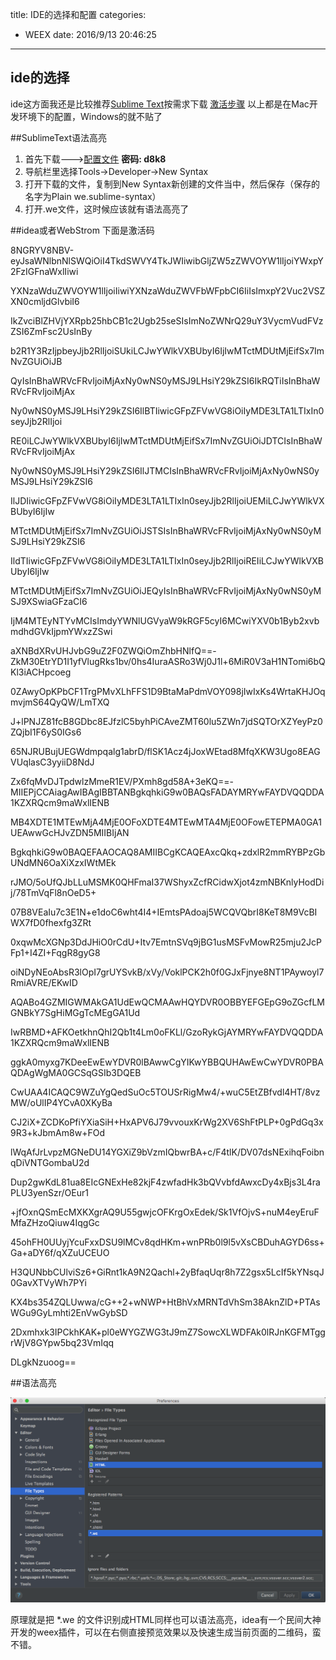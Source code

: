 title: IDE的选择和配置
categories:
- WEEX
date: 2016/9/13 20:46:25
---

## ide的选择 
ide这方面我还是比较推荐[Sublime Text](http://www.sublimetext.com/3)按需求下载
[激活步骤](http://www.jianshu.com/p/656b0c24141e)
以上都是在Mac开发环境下的配置，Windows的就不贴了

##SublimeText语法高亮
1. 首先下载--->[配置文件]( https://pan.baidu.com/s/1nvdIigD) **密码: d8k8**
2. 导航栏里选择Tools->Developer->New Syntax
3. 打开下载的文件，复制到New Syntax新创建的文件当中，然后保存（保存的名字为Plain we.sublime-syntax）
4. 打开.we文件，这时候应该就有语法高亮了

##idea或者WebStrom
下面是激活码
<!--more-->
8NGRYV8NBV-eyJsaWNlbnNlSWQiOiI4TkdSWVY4TkJWIiwibGljZW5zZWVOYW1lIjoiYWxpY2FzIGFnaWxlIiwi

YXNzaWduZWVOYW1lIjoiIiwiYXNzaWduZWVFbWFpbCI6IiIsImxpY2Vuc2VSZXN0cmljdGlvbiI6

IkZvciBlZHVjYXRpb25hbCB1c2Ugb25seSIsImNoZWNrQ29uY3VycmVudFVzZSI6ZmFsc2UsInBy

b2R1Y3RzIjpbeyJjb2RlIjoiSUkiLCJwYWlkVXBUbyI6IjIwMTctMDUtMjEifSx7ImNvZGUiOiJB

QyIsInBhaWRVcFRvIjoiMjAxNy0wNS0yMSJ9LHsiY29kZSI6IkRQTiIsInBhaWRVcFRvIjoiMjAx

Ny0wNS0yMSJ9LHsiY29kZSI6IlBTIiwicGFpZFVwVG8iOiIyMDE3LTA1LTIxIn0seyJjb2RlIjoi

RE0iLCJwYWlkVXBUbyI6IjIwMTctMDUtMjEifSx7ImNvZGUiOiJDTCIsInBhaWRVcFRvIjoiMjAx

Ny0wNS0yMSJ9LHsiY29kZSI6IlJTMCIsInBhaWRVcFRvIjoiMjAxNy0wNS0yMSJ9LHsiY29kZSI6

IlJDIiwicGFpZFVwVG8iOiIyMDE3LTA1LTIxIn0seyJjb2RlIjoiUEMiLCJwYWlkVXBUbyI6IjIw

MTctMDUtMjEifSx7ImNvZGUiOiJSTSIsInBhaWRVcFRvIjoiMjAxNy0wNS0yMSJ9LHsiY29kZSI6

IldTIiwicGFpZFVwVG8iOiIyMDE3LTA1LTIxIn0seyJjb2RlIjoiREIiLCJwYWlkVXBUbyI6IjIw

MTctMDUtMjEifSx7ImNvZGUiOiJEQyIsInBhaWRVcFRvIjoiMjAxNy0wNS0yMSJ9XSwiaGFzaCI6

IjM4MTEyNTYvMCIsImdyYWNlUGVyaW9kRGF5cyI6MCwiYXV0b1Byb2xvbmdhdGVkIjpmYWxzZSwi

aXNBdXRvUHJvbG9uZ2F0ZWQiOmZhbHNlfQ==-ZkM30EtrYD1I1yfVlugRks1bv/0hs4IuraASRo3Wj0J1l+6MiR0V3aH1NTomi6bQKl3iACHpcoeg

0ZAwyOpKPbCF1TrgPMvXLhFFS1D9BtaMaPdmVOY098jIwIxKs4WrtaKHJOqmvjmS64QyQW/LmTXQ

J+lPNJZ81fcB8GDbc8EJfzlC5byhPiCAveZMT60lu5ZWn7jdSQTOrXZYeyPz0ZQjbI1F6yS0IGs6

65NJRUBujUEGWdmpqalg1abrD/flSK1Acz4jJoxWEtad8MfqXKW3Ugo8EAGVUqlasC3yyiiD8NdJ

Zx6fqMvDJTpdwlzMmeR1EV/PXmh8gd58A+3eKQ==-MIIEPjCCAiagAwIBAgIBBTANBgkqhkiG9w0BAQsFADAYMRYwFAYDVQQDDA1KZXRQcm9maWxlIENB

MB4XDTE1MTEwMjA4MjE0OFoXDTE4MTEwMTA4MjE0OFowETEPMA0GA1UEAwwGcHJvZDN5MIIBIjAN

BgkqhkiG9w0BAQEFAAOCAQ8AMIIBCgKCAQEAxcQkq+zdxlR2mmRYBPzGbUNdMN6OaXiXzxIWtMEk

rJMO/5oUfQJbLLuMSMK0QHFmaI37WShyxZcfRCidwXjot4zmNBKnlyHodDij/78TmVqFl8nOeD5+

07B8VEaIu7c3E1N+e1doC6wht4I4+IEmtsPAdoaj5WCQVQbrI8KeT8M9VcBIWX7fD0fhexfg3ZRt

0xqwMcXGNp3DdJHiO0rCdU+Itv7EmtnSVq9jBG1usMSFvMowR25mju2JcPFp1+I4ZI+FqgR8gyG8

oiNDyNEoAbsR3lOpI7grUYSvkB/xVy/VoklPCK2h0f0GJxFjnye8NT1PAywoyl7RmiAVRE/EKwID

AQABo4GZMIGWMAkGA1UdEwQCMAAwHQYDVR0OBBYEFGEpG9oZGcfLMGNBkY7SgHiMGgTcMEgGA1Ud

IwRBMD+AFKOetkhnQhI2Qb1t4Lm0oFKLl/GzoRykGjAYMRYwFAYDVQQDDA1KZXRQcm9maWxlIENB

ggkA0myxg7KDeeEwEwYDVR0lBAwwCgYIKwYBBQUHAwEwCwYDVR0PBAQDAgWgMA0GCSqGSIb3DQEB

CwUAA4ICAQC9WZuYgQedSuOc5TOUSrRigMw4/+wuC5EtZBfvdl4HT/8vzMW/oUlIP4YCvA0XKyBa

CJ2iX+ZCDKoPfiYXiaSiH+HxAPV6J79vvouxKrWg2XV6ShFtPLP+0gPdGq3x9R3+kJbmAm8w+FOd

lWqAfJrLvpzMGNeDU14YGXiZ9bVzmIQbwrBA+c/F4tlK/DV07dsNExihqFoibnqDiVNTGombaU2d

Dup2gwKdL81ua8EIcGNExHe82kjF4zwfadHk3bQVvbfdAwxcDy4xBjs3L4raPLU3yenSzr/OEur1

+jfOxnQSmEcMXKXgrAQ9U55gwjcOFKrgOxEdek/Sk1VfOjvS+nuM4eyEruFMfaZHzoQiuw4IqgGc

45ohFH0UUyjYcuFxxDSU9lMCv8qdHKm+wnPRb0l9l5vXsCBDuhAGYD6ss+Ga+aDY6f/qXZuUCEUO

H3QUNbbCUlviSz6+GiRnt1kA9N2Qachl+2yBfaqUqr8h7Z2gsx5LcIf5kYNsqJ0GavXTVyWh7PYi

KX4bs354ZQLUwwa/cG++2+wNWP+HtBhVxMRNTdVhSm38AknZlD+PTAsWGu9GyLmhti2EnVwGybSD

2Dxmhxk3IPCkhKAK+pl0eWYGZWG3tJ9mZ7SowcXLWDFAk0lRJnKGFMTggrWjV8GYpw5bq23VmIqq

DLgkNzuoog==

##语法高亮

![QQ20160926-5.png](resources/0AC5A93562319D348DA032FAFBF75CB3.png)

原理就是把 \*.we 的文件识别成HTML同样也可以语法高亮，idea有一个民间大神开发的weex插件，可以在右侧直接预览效果以及快速生成当前页面的二维码，蛮不错。


